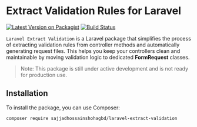 # Extract Validation Rules for Laravel

[![Latest Version on Packagist](https://img.shields.io/packagist/v/sajjadhossainshohagbd/extract-validation.svg?style=flat-square)](https://packagist.org/packages/sajjadhossainshohagbd/extract-validation)
[![Build Status](https://img.shields.io/github/actions/workflow/status/sajjadhossainshohagbd/extract-validation/test.yml?branch=main)](https://github.com/sajjadhossainshohagbd/extract-validation/actions)

`Laravel Extract Validation` is a Laravel package that simplifies the process of extracting validation rules from controller methods and automatically generating request files. This helps you keep your controllers clean and maintainable by moving validation logic to dedicated **FormRequest** classes.

> Note: This package is still under active development and is not ready for production use.


## Installation

To install the package, you can use Composer:

```bash
composer require sajjadhossainshohagbd/laravel-extract-validation
